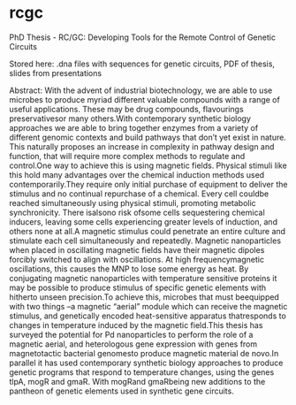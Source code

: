# rcgc
PhD Thesis - RC/GC: Developing Tools for the Remote Control of Genetic Circuits

Stored here: .dna files with sequences for genetic circuits, PDF of thesis, slides from presentations

Abstract:
With  the  advent  of  industrial  biotechnology,  we  are  able  to  use  microbes  to  produce  myriad  different  valuable compounds with a range of useful applications. These may be drug compounds, flavourings preservativesor many others.With contemporary synthetic biology approaches we are able to bring together enzymes from a variety of different genomic contexts and build pathways that don’t yet exist in nature. This naturally proposes an increase in complexity in pathway design and function, that will require more complex methods to regulate and control.One way to achieve this is using magnetic fields. Physical stimuli like this hold many advantages over the chemical induction methods used contemporarily.They require only initial purchase of equipment to deliver the stimulus and  no  continual  repurchase  of  a  chemical.  Every  cell couldbe  reached  simultaneously using  physical  stimuli, promoting  metabolic  synchronicity.  There  isalsono risk  ofsome  cells  sequestering  chemical  inducers, leaving some cells experiencing greater levels of induction, and others none at all.A  magnetic  stimulus  could  penetrate  an  entire  culture  and  stimulate  each  cell  simultaneously  and  repeatedly. Magnetic nanoparticles when placed in oscillating magnetic fields have their magnetic dipoles forcibly switched to align with oscillations. At high frequencymagnetic oscillations, this causes the MNP to lose some energy as heat. By conjugating magnetic nanoparticles with temperature sensitive proteins it may be possible to produce stimulus of specific genetic elements with hitherto unseen precision.To achieve this, microbes that must beequipped with two things –a magnetic “aerial” module which can receive the magnetic stimulus, and genetically encoded heat-sensitive apparatus thatresponds to changes in temperature induced by the magnetic field.This thesis has surveyed the potential for Pd nanoparticles to perform the role of a magnetic aerial, and heterologous gene expression with genes from magnetotactic bacterial genomesto produce magnetic material de novo.In parallel it has used contemporary synthetic biology approaches to produce genetic programs that respond to temperature changes, using the genes tlpA, mogR and gmaR. With mogRand gmaRbeing new additions to the pantheon of genetic elements used in synthetic gene circuits.
